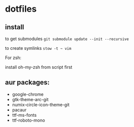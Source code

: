 # dotfiles

## install

to get submodules
`git submodule update --init --recursive`

to create symlinks
`stow -t ~ vim`

For zsh:

install oh-my-zsh from script first

## aur packages:

- google-chrome
- gtk-theme-arc-git
- numix-circle-icon-theme-git
- pacaur
- ttf-ms-fonts
- ttf-roboto-mono

